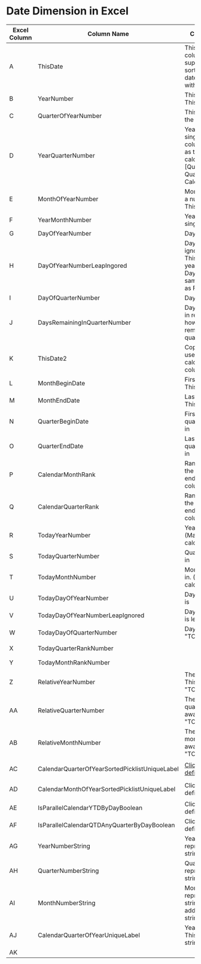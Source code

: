 # Date Dimension in Excel

Excel Column | Column Name | Column Definition | Calculation
--- | --- | --- | ---
A | ThisDate | This is the only column you need to supply. It needs to be sorted from oldest date to newest date with no gaps. | 
B | YearNumber | This is the Year of the ThisDate as a number. | ```=YEAR(A2)```
C | QuarterOfYearNumber | This is the Quarter of the Year ThisDate is in | ```=ROUNDUP(E2/3, 0)```
D | YearQuarterNumber | Year and Quarter as a single number. This column is mainly used as the basis for future calculations [QuarterBeginDate, QuarterEndDate, CalendarQuarterRank] | ```=B2*10 + C2```
E | MonthOfYearNumber | Month of the Year as a number that ThisDate is in | ```=MONTH(A2)```
F | YearMonthNumber | Year and Month as a single number | ```=B2*100 + E2```
G | DayOfYearNumber | Day of the Year | ```=A2-DATE(YEAR(A2), 1, 0)```
H | DayOfYearNumberLeapIngored | Day of the Year, but ignores Leap Day. This makes every year consistent. Lead Day is treated as the same day of the year as Feb 28 | ```=IF(MOD(B2, 4) = 0, IF(G2>59, G2-1, G2), G2)```
I | DayOfQuarterNumber | Day of the Quarter | ```=A2-N2 + 1```
J | DaysRemainingInQuarterNumber | Day of the Quarter but in reverse. Shows how many days are remaining in the quarter | ```=O2-A2+1```
K | ThisDate2 | Copy of ThisDate, used to make calculations in other columns easier | ```=A2```
L | MonthBeginDate | First day of the month ThisDate falls in | ```=VLOOKUP(F2, $F$2:$K$1828, 6,  FALSE)```
M | MonthEndDate | Last day of the month ThisDate falls in | ```=LOOKUP(2, 1/($F$2:$K$1828=F2),$A$2:$A$1828)```
N | QuarterBeginDate | First day of the quarter ThisDate falls in | ```=VLOOKUP(D2, $D$2:$K$1828, 8, FALSE)```
O | QuarterEndDate | Last day of the quarter ThisDate falls in | ```=LOOKUP(2, 1/($D$2:$D$1828=D2),$A$2:$A$1828)```
P | CalendarMonthRank | Ranks the months in the table from 1 to end. Exists for other column calculations | ```=SUMPRODUCT( (FREQUENCY($F$2:$F$1828, $F$2:$F$1828) > 0) * (F2 >= $F$2:$F$1829) )```
Q | CalendarQuarterRank | Ranks the quarters in the table from 1 to end. Eixsts for other column calculations | ```=SUMPRODUCT( (FREQUENCY($D$2:$D$1828, $D$2:$D$1828) > 0) * (D2 >= $D$2:$D$1829) )```
R | TodayYearNumber | Year "TODAY" falls in. (Mainly for calcuations) | ```=VLOOKUP(TODAY(), $A$2:$B$1828, 2, FALSE)```
S | TodayQuarterNumber | Quarter "TODAY" falls in | ```=VLOOKUP(TODAY(), $A$2:$G$1828, 7, FALSE)```
T | TodayMonthNumber | Month "TODAY" falls in. (Mainly for calcuations) | ```=VLOOKUP(TODAY(), $A$2:$E$1828, 5, FALSE)```
U | TodayDayOfYearNumber | Day of year "TODAY" is | ```=VLOOKUP(TODAY(), $A$2:$G$1828, 7, FALSE)```
V | TodayDayOfYearNumberLeapIgnored | Day of year "TODAY" is leap day ignored | ```=VLOOKUP(TODAY(), $A$2:$H$1828, 8, FALSE)```
W | TodayDayOfQuarterNumber | Day of quarter "TODAY" is | ```=VLOOKUP(TODAY(), $A$2:$I$1828, 9, FALSE)```
X | TodayQuarterRankNumber |  | ```=VLOOKUP(TODAY(), $A$2:$Q$1828, 17, FALSE)```
Y | TodayMonthRankNumber |  | ```=VLOOKUP(TODAY(), $A$2:$P$1828, 16, FALSE)```
Z | RelativeYearNumber | The number of years ThisDate is from "TODAY" | ```=B2 - R2```
AA | RelativeQuarterNumber | The number of quarters ThisDate is away from the quarter "TODAY" is in | ```=Q2 - X2```
AB | RelativeMonthNumber | The number of months ThisDate is away from the month "TODAY" is in | ```=P2 - Y2```
AC | CalendarQuarterOfYearSortedPicklistUniqueLabel | [Click here for definition](CalendarQuarterOfYearSortedPicklistUniqueLabel.md) | ```=IF(Z2>0,AG2&" Q"&AH2,IF(Z2 < 0," "&AG2&" Q"&AH2, " Current Quarter"))```
AD | CalendarMonthOfYearSortedPicklistUniqueLabel | Click here for definition | ```=IF(Z2>0,AG2&" M"&AI2,IF(Z2 < 0," "&AG2&" M"&AI2, " Current Month"))```
AE | IsParallelCalendarYTDByDayBoolean | Click here for definition | ```=IF(H2 <= V2, TRUE(), FALSE())```
AF | IsParallelCalendarQTDAnyQuarterByDayBoolean | Click here for definition | ```=IF(I2 <= W2, TRUE(), FALSE())```
AG | YearNumberString | Year of ThisDate represented as a string | ```=TEXT(B2, "0")```
AH | QuarterNumberString | Quarter of ThisDate represented as a string | ```=TEXT(C2, "0")```
AI | MonthNumberString | Month of ThisDate represented as a string, if in 1-9, a 0 is added to front of the string | ```=IF(LEN(TEXT(E2, "0")) = 1, "0" & TEXT(E2, "0"), TEXT(E2,"0"))```
AJ | CalendarQuarterOfYearUniqueLabel | Year and Quarter ThisDate is in as a string "2000 Q1" | ```=AG2 & " Q" & AH2```
AK |  |  | ``````